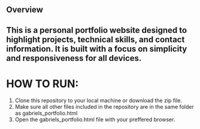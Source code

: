 ## Overview
This is a personal portfolio website designed to highlight projects, technical skills, and contact information. It is built with a focus on simplicity and responsiveness for all devices.
---
# HOW TO RUN:
1. Clone this repository to your local machine or download the zip file.
2. Make sure all other files included in the repository are in the same folder as gabriels_portfolio.html 
3. Open the gabriels_portfolio.html file with your preffered browser.

